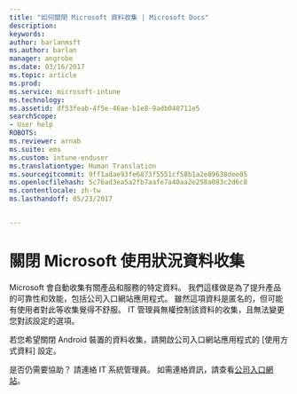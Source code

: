 ```yaml
---
title: "如何關閉 Microsoft 資料收集 | Microsoft Docs"
description: 
keywords: 
author: barlanmsft
ms.author: barlan
manager: angrobe
ms.date: 03/16/2017
ms.topic: article
ms.prod: 
ms.service: microsoft-intune
ms.technology: 
ms.assetid: df53feab-4f5e-46ae-b1e8-9adb048711e5
searchScope:
- User help
ROBOTS: 
ms.reviewer: arnab
ms.suite: ems
ms.custom: intune-enduser
ms.translationtype: Human Translation
ms.sourcegitcommit: 9ff1adae93fe6873f5551cf58b1a2e89638dee85
ms.openlocfilehash: 5c76ad3ea5a2fb7aafe7a40aa2e258a083c2d6c8
ms.contentlocale: zh-tw
ms.lasthandoff: 05/23/2017


---
```


# <a name="turn-off-microsoft-usage-data-collection"></a>關閉 Microsoft 使用狀況資料收集

Microsoft 會自動收集有關產品和服務的特定資料。 我們這樣做是為了提升產品的可靠性和效能，包括公司入口網站應用程式。 雖然這項資料是匿名的，但可能有使用者對此等收集覺得不舒服。 IT 管理員無權控制該資料的收集，且無法變更您對該設定的選項。

若您希望關閉 Android 裝置的資料收集，請開啟公司入口網站應用程式的 [使用方式資料] 設定。

是否仍需要協助？ 請連絡 IT 系統管理員。 如需連絡資訊，請查看[公司入口網站](http://portal.manage.microsoft.com)。


